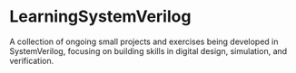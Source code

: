 # LearningSystemVerilog
A collection of ongoing small projects and exercises being developed in SystemVerilog, focusing on building skills in digital design, simulation, and verification.
